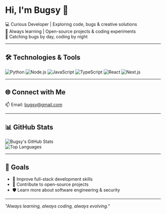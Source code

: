 # Hi, I'm Bugsy 👋

💻 Curious Developer | Exploring code, bugs & creative solutions  
🚀 Always learning | Open-source projects & coding experiments  
🐞 Catching bugs by day, coding by night  

---

## 🛠 Technologies & Tools
![Python](https://img.shields.io/badge/Python-3776AB?style=for-the-badge&logo=python&logoColor=white)
![Node.js](https://img.shields.io/badge/Node.js-339933?style=for-the-badge&logo=node.js&logoColor=white)
![JavaScript](https://img.shields.io/badge/JavaScript-F7DF1E?style=for-the-badge&logo=javascript&logoColor=black)
![TypeScript](https://img.shields.io/badge/TypeScript-3178C6?style=for-the-badge&logo=typescript&logoColor=white)
![React](https://img.shields.io/badge/React-61DAFB?style=for-the-badge&logo=react&logoColor=black)
![Next.js](https://img.shields.io/badge/Next.js-000000?style=for-the-badge&logo=next.js&logoColor=white)

---

## 🌐 Connect with Me
📫 Email: bugsy@gmail.com

---

## 📊 GitHub Stats

![Bugsy's GitHub Stats](https://github-readme-stats.vercel.app/api?username=x-bugsy&show_icons=true&theme=radical)  
![Top Languages](https://github-readme-stats.vercel.app/api/top-langs/?username=x-bugsy&layout=compact&theme=radical)

---

## 🎯 Goals
- 🚀 Improve full-stack development skills  
- 🌱 Contribute to open-source projects  
- 🛡 Learn more about software engineering & security  

---

*"Always learning, always coding, always evolving."*  

